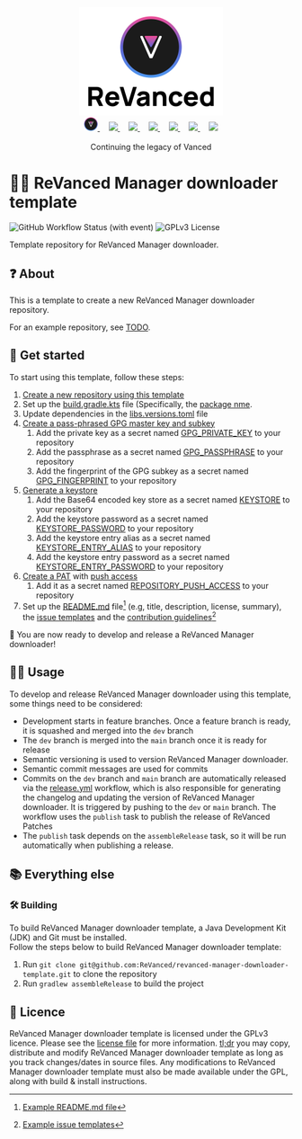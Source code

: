 <p align="center">
  <picture>
    <source
      width="256px"
      media="(prefers-color-scheme: dark)"
      srcset="assets/revanced-headline/revanced-headline-vertical-dark.svg"
    >
    <img 
      width="256px"
      src="assets/revanced-headline/revanced-headline-vertical-light.svg"
    >
  </picture>
  <br>
  <a href="https://revanced.app/">
     <picture>
         <source height="24px" media="(prefers-color-scheme: dark)" srcset="assets/revanced-logo/revanced-logo.svg" />
         <img height="24px" src="assets/revanced-logo/revanced-logo.svg" />
     </picture>
   </a>&nbsp;&nbsp;&nbsp;
   <a href="https://github.com/ReVanced">
       <picture>
           <source height="24px" media="(prefers-color-scheme: dark)" srcset="https://i.ibb.co/dMMmCrW/Git-Hub-Mark.png" />
           <img height="24px" src="https://i.ibb.co/9wV3HGF/Git-Hub-Mark-Light.png" />
       </picture>
   </a>&nbsp;&nbsp;&nbsp;
   <a href="http://revanced.app/discord">
       <picture>
           <source height="24px" media="(prefers-color-scheme: dark)" srcset="https://user-images.githubusercontent.com/13122796/178032563-d4e084b7-244e-4358-af50-26bde6dd4996.png" />
           <img height="24px" src="https://user-images.githubusercontent.com/13122796/178032563-d4e084b7-244e-4358-af50-26bde6dd4996.png" />
       </picture>
   </a>&nbsp;&nbsp;&nbsp;
   <a href="https://reddit.com/r/revancedapp">
       <picture>
           <source height="24px" media="(prefers-color-scheme: dark)" srcset="https://user-images.githubusercontent.com/13122796/178032351-9d9d5619-8ef7-470a-9eec-2744ece54553.png" />
           <img height="24px" src="https://user-images.githubusercontent.com/13122796/178032351-9d9d5619-8ef7-470a-9eec-2744ece54553.png" />
       </picture>
   </a>&nbsp;&nbsp;&nbsp;
   <a href="https://t.me/app_revanced">
      <picture>
         <source height="24px" media="(prefers-color-scheme: dark)" srcset="https://user-images.githubusercontent.com/13122796/178032213-faf25ab8-0bc3-4a94-a730-b524c96df124.png" />
         <img height="24px" src="https://user-images.githubusercontent.com/13122796/178032213-faf25ab8-0bc3-4a94-a730-b524c96df124.png" />
      </picture>
   </a>&nbsp;&nbsp;&nbsp;
   <a href="https://x.com/revancedapp">
      <picture>
         <source media="(prefers-color-scheme: dark)" srcset="https://user-images.githubusercontent.com/93124920/270180600-7c1b38bf-889b-4d68-bd5e-b9d86f91421a.png">
         <img height="24px" src="https://user-images.githubusercontent.com/93124920/270108715-d80743fa-b330-4809-b1e6-79fbdc60d09c.png" />
      </picture>
   </a>&nbsp;&nbsp;&nbsp;
   <a href="https://www.youtube.com/@ReVanced">
      <picture>
         <source height="24px" media="(prefers-color-scheme: dark)" srcset="https://user-images.githubusercontent.com/13122796/178032714-c51c7492-0666-44ac-99c2-f003a695ab50.png" />
         <img height="24px" src="https://user-images.githubusercontent.com/13122796/178032714-c51c7492-0666-44ac-99c2-f003a695ab50.png" />
     </picture>
   </a>
   <br>
   <br>
   Continuing the legacy of Vanced
</p>

# 👋🔌 ReVanced Manager downloader template

![GitHub Workflow Status (with event)](https://img.shields.io/github/actions/workflow/status/ReVanced/revanced-manager-downloader-template/release.yml)
![GPLv3 License](https://img.shields.io/badge/License-GPL%20v3-yellow.svg)

Template repository for ReVanced Manager downloader.

## ❓ About

This is a template to create a new ReVanced Manager downloader repository.  

For an example repository, see [TODO](https://github.com/revanced/revanced-manager).

##  🚀 Get started

To start using this template, follow these steps:

1. [Create a new repository using this template](https://github.com/new?template_name=revanced-manager-downloader-template&template_owner=ReVanced)
2. Set up the [build.gradle.kts](build.gradle.kts) file (Specifically, the [package nme](build.gradle.kts#L21).
3. Update dependencies in the [libs.versions.toml](gradle/libs.versions.toml) file
4. [Create a pass-phrased GPG master key and subkey](https://mikeross.xyz/create-gpg-key-pair-with-subkeys/)
   1. Add the private key as a secret named [GPG_PRIVATE_KEY](.github/workflows/release.yml#L49) to your repository
   2. Add the passphrase as a secret named [GPG_PASSPHRASE](.github/workflows/release.yml#L50) to your repository
   3. Add the fingerprint of the GPG subkey as a secret named [GPG_FINGERPRINT](.github/workflows/release.yml#L51)
   to your repository
5. [Generate a keystore](https://developer.android.com/studio/publish/app-signing#generate-key)
   1. Add the Base64 encoded key store as a secret named [KEYSTORE](.github/workflows/release.yml#L55) to your repository
   2. Add the keystore password as a secret named [KEYSTORE_PASSWORD](.github/workflows/release.yml#L60) to your repository
   3. Add the keystore entry alias as a secret named [KEYSTORE_ENTRY_ALIAS](.github/workflows/release.yml#L61) to your repository
   4. Add the keystore entry password as a secret named [KEYSTORE_ENTRY_PASSWORD](.github/workflows/release.yml#L62) to your repository
6. [Create a PAT](https://docs.github.com/en/authentication/keeping-your-account-and-data-secure/managing-your-personal-access-tokens)
with [push access](https://github.com/semantic-release/semantic-release/blob/master/docs/usage/ci-configuration.md#authentication)
   1. Add it as a secret named [REPOSITORY_PUSH_ACCESS](.github/workflows/release.yml#L59) to your repository
7. Set up the [README.md](README.md) file[^1] (e.g, title, description, license, summary),
the [issue templates](.github/ISSUE_TEMPLATE) and the [contribution guidelines](CONTRIBUTING.md)[^2]

🎉 You are now ready to develop and release a ReVanced Manager downloader!

[^1]: [Example README.md file](https://github.com/ReVanced/revanced-manager/blob/main/README.md)
[^2]: [Example issue templates](https://github.com/ReVanced/revanced-manager/tree/main/.github/ISSUE_TEMPLATE)
[^3]: [Example contribution guidelines](https://github.com/ReVanced/revanced-manager/blob/main/CONTRIBUTING.md)

## 🧑‍💻 Usage

To develop and release ReVanced Manager downloader using this template, some things need to be considered:

- Development starts in feature branches. Once a feature branch is ready, it is squashed and merged into the `dev` branch
- The `dev` branch is merged into the `main` branch once it is ready for release
- Semantic versioning is used to version ReVanced Manager downloader.
- Semantic commit messages are used for commits
- Commits on the `dev` branch and `main` branch are automatically released
via the [release.yml](.github/workflows/release.yml) workflow, which is also responsible for generating the changelog
and updating the version of ReVanced Manager downloader. It is triggered by pushing to the `dev` or `main` branch.
The workflow uses the `publish` task to publish the release of ReVanced Patches
- The `publish` task depends on the `assembleRelease` task, so it will be run automatically when publishing a release.

## 📚 Everything else

### 🛠️ Building

To build ReVanced Manager downloader template, a Java Development Kit (JDK) and Git must be installed.  
Follow the steps below to build ReVanced Manager downloader template:

1. Run `git clone git@github.com:ReVanced/revanced-manager-downloader-template.git` to clone the repository
2. Run `gradlew assembleRelease` to build the project

## 📜 Licence

ReVanced Manager downloader template is licensed under the GPLv3 licence.
Please see the [license file](LICENSE) for more information.
[tl;dr](https://www.tldrlegal.com/license/gnu-general-public-license-v3-gpl-3) you may copy, distribute
and modify ReVanced Manager downloader template as long as you track changes/dates in source files.
Any modifications to ReVanced Manager downloader template must also be made available under the GPL,
along with build & install instructions.

